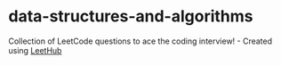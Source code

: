# data-structures-and-algorithms
Collection of LeetCode questions to ace the coding interview! - Created using [LeetHub](https://github.com/QasimWani/LeetHub)
